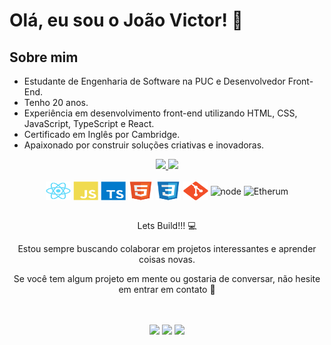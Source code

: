 # Olá, eu sou o João Victor! 👋

## Sobre mim
- Estudante de Engenharia de Software na PUC e Desenvolvedor Front-End. 
- Tenho 20 anos.
- Experiência em desenvolvimento front-end utilizando HTML, CSS, JavaScript, TypeScript e React.
- Certificado em Inglês por Cambridge.
- Apaixonado por construir soluções criativas e inovadoras.

<meta name="viewport" content="width=device-width, initial-scale=1.0, minimum-scale=1.0">
<div align="center">
  <a href="https://github.com/joaovictor-ferreira">
    <img height="150em" src="https://github-readme-stats.vercel.app/api?username=joaovictor-ferreira&count_private=true&include_all_commits=true&show_icons=true&theme=aura&hide_border=false&show_owner=true"/>
    <img height="150em" src="https://github-readme-stats.vercel.app/api/top-langs/?username=joaovictor-ferreira&theme=aura&hide_border=false&&layout=compact"/>
  </a>
</div>

<div align="center" valign="top"><br>
  <img align="center" alt="React" height="30" width="40" src="https://raw.githubusercontent.com/devicons/devicon/master/icons/react/react-original.svg">
  <img align="center" alt="Js" height="30" width="40" src="https://raw.githubusercontent.com/devicons/devicon/master/icons/javascript/javascript-plain.svg">
  <img align="center" alt="Js" height="30" width="40" src="https://raw.githubusercontent.com/devicons/devicon/master/icons/typescript/typescript-plain.svg">
  <img align="center" alt="HTML" height="30" width="40" src="https://raw.githubusercontent.com/devicons/devicon/master/icons/html5/html5-original.svg">
  <img align="center" alt="CSS" height="30" width="40" src="https://raw.githubusercontent.com/devicons/devicon/master/icons/css3/css3-original.svg">
  <img align="center" alt="git" height="30" width="40" src="https://raw.githubusercontent.com/devicons/devicon/master/icons/git/git-original.svg">
  <img align="center" alt="node" height="30" width="40" src="https://seeklogo.com/images/N/node-js-logo-F4F55CD2D0-seeklogo.com.png">
  <img align="center" alt="Etherum" height="30" width="40" src="https://cryptologos.cc/logos/ethereum-eth-logo.svg?v=025">

</div><br>

<div align="center">
  <p>Lets Build!!! 💻 </p>
  <p>Estou sempre buscando colaborar em projetos interessantes e aprender coisas novas.</p>
  <p> Se você tem algum projeto em mente ou gostaria de conversar, não hesite em entrar em contato 📱</p>
</div>
<br><br>

<div align="center">
  <a href="https://www.instagram.com/joaovictor.eth/" target="_blank"><img src="https://img.shields.io/badge/-Instagram-%23E4405F?style=for-the-badge&logo=instagram&logoColor=white" target="_blank"></a>
  <a href=https://www.linkedin.com/in/jo%C3%A3o-victor-eth/ target="_blank"><img src="https://img.shields.io/badge/-LinkedIn-%230077B5?style=for-the-badge&logo=linkedin&logoColor=white" target="_blank"></a> 
  <a href= devjoaovictorferreira@gmail.com><img src="https://img.shields.io/badge/-Gmail-%23333?style=for-the-badge&logo=gmail&logoColor=white" target="_blank"></a>
</div>







